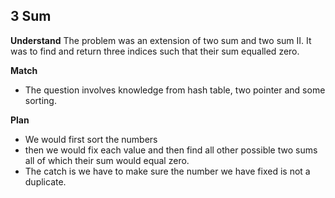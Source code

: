 ## 3 Sum
**Understand**
The problem was an extension of two sum and two sum II. It was to find and return three indices such that their sum equalled zero.

**Match**
- The question involves knowledge from hash table, two pointer and some sorting.

**Plan**
- We would first sort the numbers
- then we would fix each value and then find all other possible two sums all of which their sum would equal zero.
- The catch is we have to make sure the number we have fixed is not a duplicate.


